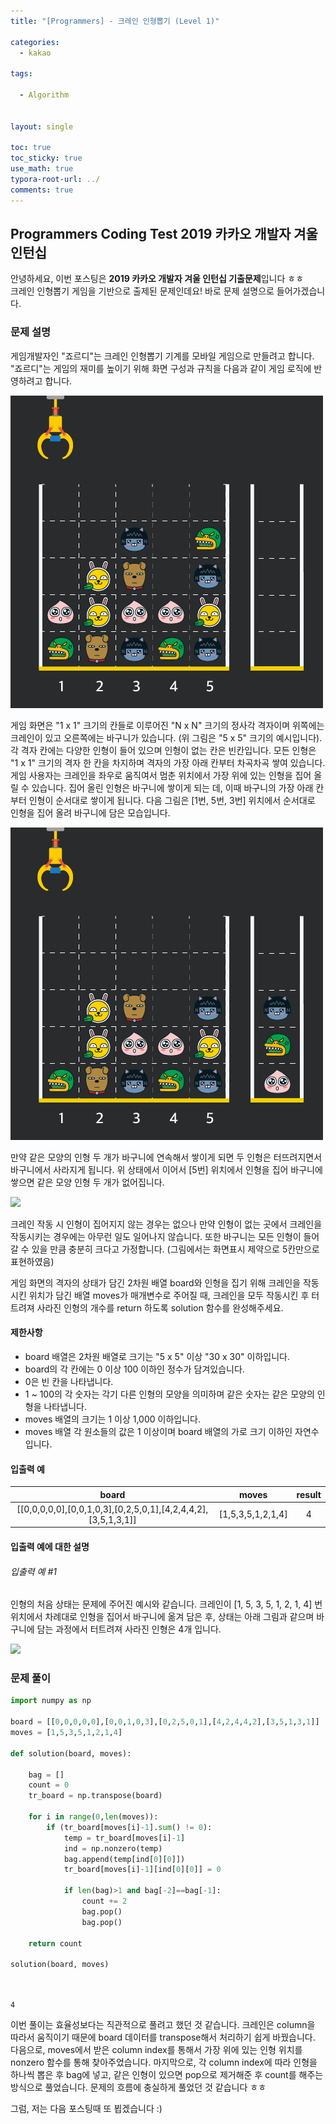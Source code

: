 ```yaml
---
title: "[Programmers] - 크레인 인형뽑기 (Level 1)"

categories:
  - kakao

tags:

  - Algorithm


layout: single

toc: true
toc_sticky: true
use_math: true
typora-root-url: ../
comments: true
---
```


## Programmers Coding Test 2019 카카오 개발자 겨울 인턴십

안녕하세요, 이번 포스팅은 **2019 카카오 개발자 겨울 인턴십 기출문제**입니다 ㅎㅎ  
크레인 인형뽑기 게임을 기반으로 출제된 문제인데요! 바로 문제 설명으로 들어가겠습니다.

### 문제 설명

게임개발자인 "죠르디"는 크레인 인형뽑기 기계를 모바일 게임으로 만들려고 합니다.  
"죠르디"는 게임의 재미를 높이기 위해 화면 구성과 규칙을 다음과 같이 게임 로직에 반영하려고 합니다.  

![](/images/puppet_draw/crane_game_101.png)  

게임 화면은 "1 x 1" 크기의 칸들로 이루어진 "N x N" 크기의 정사각 격자이며 위쪽에는 크레인이 있고 오른쪽에는 바구니가 있습니다. (위 그림은 "5 x 5" 크기의 예시입니다). 각 격자 칸에는 다양한 인형이 들어 있으며 인형이 없는 칸은 빈칸입니다. 모든 인형은 "1 x 1" 크기의 격자 한 칸을 차지하며 격자의 가장 아래 칸부터 차곡차곡 쌓여 있습니다. 게임 사용자는 크레인을 좌우로 움직여서 멈춘 위치에서 가장 위에 있는 인형을 집어 올릴 수 있습니다. 집어 올린 인형은 바구니에 쌓이게 되는 데, 이때 바구니의 가장 아래 칸부터 인형이 순서대로 쌓이게 됩니다. 다음 그림은 [1번, 5번, 3번] 위치에서 순서대로 인형을 집어 올려 바구니에 담은 모습입니다.  


![](/images/puppet_draw/crane_game_102.png)

만약 같은 모양의 인형 두 개가 바구니에 연속해서 쌓이게 되면 두 인형은 터뜨려지면서 바구니에서 사라지게 됩니다. 위 상태에서 이어서 [5번] 위치에서 인형을 집어 바구니에 쌓으면 같은 모양 인형 두 개가 없어집니다.  

![](/images/puppet_draw/crane_game_103.png)

크레인 작동 시 인형이 집어지지 않는 경우는 없으나 만약 인형이 없는 곳에서 크레인을 작동시키는 경우에는 아무런 일도 일어나지 않습니다. 또한 바구니는 모든 인형이 들어갈 수 있을 만큼 충분히 크다고 가정합니다. (그림에서는 화면표시 제약으로 5칸만으로 표현하였음)

게임 화면의 격자의 상태가 담긴 2차원 배열 board와 인형을 집기 위해 크레인을 작동시킨 위치가 담긴 배열 moves가 매개변수로 주어질 때, 크레인을 모두 작동시킨 후 터트려져 사라진 인형의 개수를 return 하도록 solution 함수를 완성해주세요.

#### 제한사항

- board 배열은 2차원 배열로 크기는 "5 x 5" 이상 "30 x 30" 이하입니다.
- board의 각 칸에는 0 이상 100 이하인 정수가 담겨있습니다.
- 0은 빈 칸을 나타냅니다.
- 1 ~ 100의 각 숫자는 각기 다른 인형의 모양을 의미하며 같은 숫자는 같은 모양의 인형을 나타냅니다.
- moves 배열의 크기는 1 이상 1,000 이하입니다.
- moves 배열 각 원소들의 값은 1 이상이며 board 배열의 가로 크기 이하인 자연수입니다.

#### 입출력 예  

|board|moves|result|
|:---:|:---:|:---:|
|[[0,0,0,0,0],[0,0,1,0,3],[0,2,5,0,1],[4,2,4,4,2],[3,5,1,3,1]]|[1,5,3,5,1,2,1,4]|4|

#### 입출력 예에 대한 설명

###### 입출력 예 #1

인형의 처음 상태는 문제에 주어진 예시와 같습니다. 크레인이 [1, 5, 3, 5, 1, 2, 1, 4] 번 위치에서 차례대로 인형을 집어서 바구니에 옮겨 담은 후, 상태는 아래 그림과 같으며 바구니에 담는 과정에서 터트려져 사라진 인형은 4개 입니다.  

![](/images/puppet_draw/crane_game_104.png)

### 문제 풀이


```python
import numpy as np

board = [[0,0,0,0,0],[0,0,1,0,3],[0,2,5,0,1],[4,2,4,4,2],[3,5,1,3,1]]
moves = [1,5,3,5,1,2,1,4]

def solution(board, moves):

    bag = []  
    count = 0
    tr_board = np.transpose(board)

    for i in range(0,len(moves)):
        if (tr_board[moves[i]-1].sum() != 0):
            temp = tr_board[moves[i]-1]
            ind = np.nonzero(temp)
            bag.append(temp[ind[0][0]])
            tr_board[moves[i]-1][ind[0][0]] = 0

            if len(bag)>1 and bag[-2]==bag[-1]:
                count += 2
                bag.pop()
                bag.pop()

    return count

solution(board, moves)




```




    4



이번 풀이는 효율성보다는 직관적으로 풀려고 했던 것 같습니다. 크레인은 column을 따라서 움직이기 때문에 board 데이터를 transpose해서 처리하기 쉽게 바꿨습니다. 다음으로, moves에서 받은 column index를 통해서 가장 위에 있는 인형 위치를 nonzero 함수를 통해 찾아주었습니다. 마지막으로, 각 column index에 따라 인형을 하나씩 뽑은 후 bag에 넣고, 같은 인형이 있으면 pop으로 제거해준 후 count를 해주는 방식으로 풀었습니다. 문제의 흐름에 충실하게 풀었던 것 같습니다 ㅎㅎ  

그럼, 저는 다음 포스팅때 또 뵙겠습니다 :)
